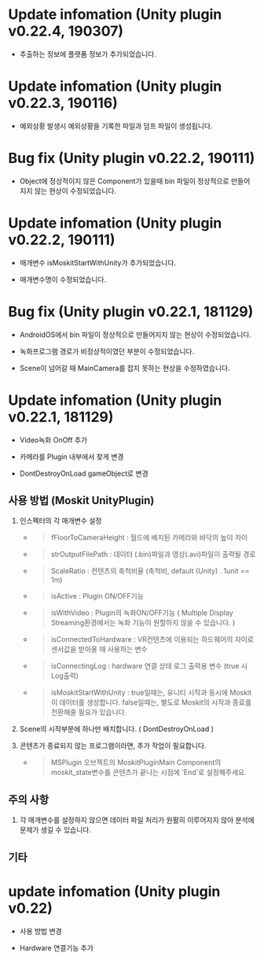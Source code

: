 # Update infomation (Unity plugin v0.22.4, 190307)

- 추출하는 정보에 플랫폼 정보가 추가되었습니다.

# Update infomation (Unity plugin v0.22.3, 190116)

- 예외상황 발생시 예외상황을 기록한 파일과 덤프 파일이 생성됩니다.

# Bug fix (Unity plugin v0.22.2, 190111)

- Object에 정상적이지 않은 Component가 있을때 bin 파일이 정상적으로 만들어지지 않는 현상이 수정되었습니다.

# Update infomation (Unity plugin v0.22.2, 190111)

- 매개변수 isMoskitStartWithUnity가 추가되었습니다.

- 매개변수명이 수정되었습니다.

# Bug fix (Unity plugin v0.22.1, 181129)

- AndroidOS에서  bin 파일이 정상적으로 만들어지지 않는 현상이 수정되었습니다.

- 녹화프로그램 경로가 비정상적이였던 부분이 수정되었습니다.

- Scene이 넘어갈 때 MainCamera를 잡지 못하는 현상을 수정하였습니다.

# Update infomation (Unity plugin v0.22.1, 181129)

- Video녹화 OnOff 추가

- 카메라를 Plugin 내부에서 찾게 변경

- DontDestroyOnLoad gameObject로 변경

## 사용 방법 (Moskit UnityPlugin)

1. 인스펙터의 각 매개변수 설정
	
	* > fFloorToCameraHeight : 월드에 배치된 카메라와 바닥의 높이 차이

	* > strOutputFilePath : 데이터 (.bin)파일과 영상(.avi)파일이 출력될 경로

	* > ScaleRatio : 컨텐츠의 축척비율 (축척비, default (Unity) . 1unit == 1m)

	* > isActive : Plugin ON/OFF기능	

	* > isWithVideo : Plugin의 녹화ON/OFF기능 ( Multiple Display Streaming환경에서는 녹화 기능이 원할하지 않을 수 있습니다. )

	* > isConnectedToHardware : VR컨텐츠에 이용되는 하드웨어의 자이로센서값을 받아올 때 사용하는 변수

	* > isConnectingLog : hardware 연결 상태 로그 출력용 변수 (true 시 Log출력)
	
	* > isMoskitStartWithUnity : true일때는, 유니티 시작과 동시에 Moskit이 데이터를 생성합니다. 
	false일때는, 별도로 Moskit의 시작과 종료를 전환해줄 필요가 있습니다.
	

2. Scene의 시작부분에 하나만 배치합니다. ( DontDestroyOnLoad )

3. 콘텐츠가 종료되지 않는 프로그램이라면, 추가 작업이 필요합니다.

	* > MSPlugin 오브젝트의 MoskitPluginMain Component의 moskit_state변수를 콘텐츠가 끝나는 시점에 'End'로 설정해주세요.

## 주의 사항	

1. 각 매개변수를 설정하지 않으면 데이터 파일 처리가 원활히 이루어지지 않아 분석에 문제가 생길 수 있습니다.
 
## 기타

# update infomation (Unity plugin v0.22)

- 사용 방법 변경 

- Hardware 연결기능 추가
